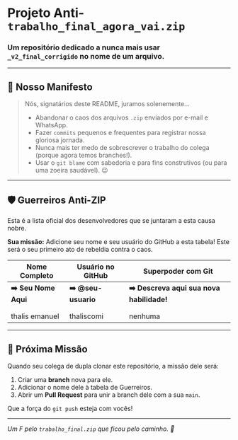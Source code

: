 # Projeto Anti-`trabalho_final_agora_vai.zip`

### Um repositório dedicado a nunca mais usar `_v2_final_corrigido` no nome de um arquivo.

---

## 📜 Nosso Manifesto

> Nós, signatários deste README, juramos solenemente...
>
> * Abandonar o caos dos arquivos `.zip` enviados por e-mail e WhatsApp.
> * Fazer `commits` pequenos e frequentes para registrar nossa gloriosa jornada.
> * Nunca mais ter medo de sobrescrever o trabalho do colega (porque agora temos branches!).
> * Usar o `git blame` com sabedoria e para fins construtivos (ou para uma zoeira saudável). 😉

---

## 🛡️ Guerreiros Anti-ZIP

Esta é a lista oficial dos desenvolvedores que se juntaram a esta causa nobre.

**Sua missão:** Adicione seu nome e seu usuário do GitHub a esta tabela! Este será o seu primeiro ato de rebeldia contra o caos.

| Nome Completo         | Usuário no GitHub   | Superpoder com Git                            |
| --------------------- | ------------------- | --------------------------------------------- |
| **➡️ Seu Nome Aqui**  | **➡️ @seu-usuario** | **➡️ Descreva aqui sua nova habilidade!**     |
|                       |                     |                                               |
|                       |                     |                                               |
|thalis emanuel|thaliscomi|nenhuma |

---

## 🚀 Próxima Missão

Quando seu colega de dupla clonar este repositório, a missão dele será:

1.  Criar uma **branch** nova para ele.
2.  Adicionar o nome dele à tabela de Guerreiros.
3.  Abrir um **Pull Request** para unir a branch dele com a sua `main`.

Que a força do `git push` esteja com vocês!

---

*Um F pelo `trabalho_final.zip` que ficou pelo caminho. 🗿*
